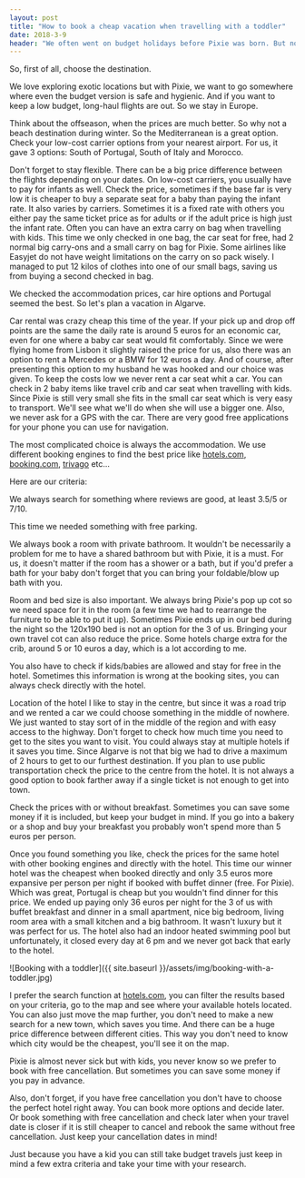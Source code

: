 ```yaml
---
layout: post
title: "How to book a cheap vacation when travelling with a toddler"
date: 2018-3-9
header: "We often went on budget holidays before Pixie was born. But now there are some additional factors we need to keep in mind, these usually raise the price of the trip but still, with paying attention it is possible to have a budget vacation."
---
```

So, first of all, choose the destination.

We love exploring exotic locations but with Pixie, we want to go somewhere where even the budget version is safe and hygienic. And if you want to keep a low budget, long-haul flights are out. So we stay in Europe.

Think about the offseason, when the prices are much better. So why not a beach destination during winter. So the Mediterranean is a great option.
Check your low-cost carrier options from your nearest airport. For us, it gave 3 options: South of Portugal, South of Italy and Morocco.

Don't forget to stay flexible.
There can be a big price difference between the flights depending on your dates.
On low-cost carriers, you usually have to pay for infants as well. Check the price, sometimes if the base far is very low it is cheaper to buy a separate seat for a baby than paying the infant rate. It also varies by carriers. Sometimes it is a fixed rate with others you either pay the same ticket price as for adults or if the adult price is high just the infant rate.
Often you can have an extra carry on bag when travelling with kids. 
This time we only checked in one bag, the car seat for free, had 2 normal big carry-ons and a small carry on bag for Pixie. Some airlines like Easyjet do not have weight limitations on the carry on so pack wisely. I managed to put 12 kilos of clothes into one of our small bags, saving us from buying a second checked in bag.

We checked the accommodation prices, car hire options and Portugal seemed the best. So let's plan a vacation in Algarve.

Car rental was crazy cheap this time of the year. If your pick up and drop off points are the same the daily rate is around 5 euros for an economic car, even for one where a baby car seat would fit comfortably. Since we were flying home from Lisbon it slightly raised the price for us, also there was an option to rent a Mercedes or a BMW for 12 euros a day. And of course, after presenting this option to my husband he was hooked and our choice was given.
To keep the costs low we never rent a car seat whit a car. You can check in 2 baby items like travel crib and car seat when travelling with kids. Since Pixie is still very small she fits in the small car seat which is very easy to transport. We'll see what we'll do when she will use a bigger one.
Also, we never ask for a GPS with the car. There are very good free applications for your phone you can use for navigation.

The most complicated choice is always the accommodation. We use different booking engines to find the best price like [hotels.com](https://fr.hotels.com/), [booking.com](https://www.booking.com/), [trivago](https://www.trivago.com) etc...

Here are our criteria:

We always search for something where reviews are good, at least 3.5/5 or 7/10. 

This time we needed something with free parking.

We always book a room with private bathroom. It wouldn't be necessarily a problem for me to have a shared bathroom but with Pixie, it is a must.
For us, it doesn't matter if the room has a shower or a bath, but if you'd prefer a bath for your baby don't forget that you can bring your foldable/blow up bath with you.

Room and bed size is also important. We always bring Pixie's pop up cot so we need space for it in the room (a few time we had to rearrange the furniture to be able to put it up). Sometimes Pixie ends up in our bed during the night so the 120x190 bed is not an option for the 3 of us. Bringing your own travel cot can also reduce the price. Some hotels charge extra for the crib, around 5 or 10 euros a day, which is a lot according to me.

You also have to check if kids/babies are allowed and stay for free in the hotel. Sometimes this information is wrong at the booking sites, you can always check directly with the hotel.

Location of the hotel
I like to stay in the centre, but since it was a road trip and we rented a car we could choose something in the middle of nowhere. We just wanted to stay sort of in the middle of the region and with easy access to the highway.
Don't forget to check how much time you need to get to the sites you want to visit. You could always stay at multiple hotels if it saves you time. Since Algarve is not that big we had to drive a maximum of 2 hours to get to our furthest destination.
If you plan to use public transportation check the price to the centre from the hotel. It is not always a good option to book farther away if a single ticket is not enough to get into town.

Check the prices with or without breakfast. Sometimes you can save some money if it is included, but keep your budget in mind. If you go into a bakery or a shop and buy your breakfast you probably won't spend more than 5 euros per person.

Once you found something you like, check the prices for the same hotel with other booking engines and directly with the hotel. 
This time our winner hotel was the cheapest when booked directly and only 3.5 euros more expansive per person per night if booked with buffet dinner (free. For Pixie). Which was great, Portugal is cheap but you wouldn't find dinner for this price.
We ended up paying only 36 euros per night for the 3 of us with buffet breakfast and dinner in a small apartment, nice big bedroom, living room area with a small kitchen and a big bathroom. It wasn't luxury but it was perfect for us. The hotel also had an indoor heated swimming pool but unfortunately, it closed every day at 6 pm and we never got back that early to the hotel.

![Booking with a toddler]({{ site.baseurl }}/assets/img/booking-with-a-toddler.jpg)

I prefer the search function at [hotels.com](https://fr.hotels.com/), you can filter the results based on your criteria, go to the map and see where your available hotels located. You can also just move the map further, you don't need to make a new search for a new town, which saves you time. And there can be a huge price difference between different cities. This way you don't need to know which city would be the cheapest, you'll see it on the map.

Pixie is almost never sick but with kids, you never know so we prefer to book with free cancellation. But sometimes you can save some money if you pay in advance.

Also, don't forget, if you have free cancellation you don't have to choose the perfect hotel right away. You can book more options and decide later. Or book something with free cancellation and check later when your travel date is closer if it is still cheaper to cancel and rebook the same without free cancellation. Just keep your cancellation dates in mind!

Just because you have a kid you can still take budget travels just keep in mind a few extra criteria and take your time with your research. 